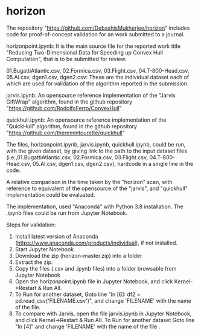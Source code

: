 # horizon
The repository "https://github.com/DebashisMukherjee/horizon"
includes code for proof-of-concept validation for an work submitted to a journal.


horizonpoint.ipynb: It is the main source file for the reported work title "Reducing Two-Dimensional Data for Speeding up Convex Hull Computation", that is to be submitted for review.

01.BugattiAtlantic.csv, 02.Formica.csv, 03.Flight.csv, 04.T-800-Head.csv, 05.Al.csv, dgen1.csv, dgen2.csv: These are the individual dataset each of which are used for validation of the algorithm reported in the submission.

jarvis.ipynb: An opensource reference implementation of the "Jarvis GiftWrap" algorithm, found in the github repository "https://github.com/RodolfoFerro/ConvexHull"

quickhull.ipynb: An opensource reference implementation of the "QuickHull" algorithm, found in the github repository "https://github.com/theremintourette/quickhull"

  
The files, horizonpoint.ipynb, jarvis.ipynb, quickhull.ipynb, could be run, with the given dataset, by giving link to the path to the input dataset files (i.e.,01.BugattiAtlantic.csv, 02.Formica.csv, 03.Flight.csv, 04.T-800-Head.csv, 05.Al.csv, dgen1.csv, dgen2.csv), hardcode in a single line in the code.

A relative comparison in the time taken by the "horizon" scan, with reference to equivalent of the opensource of the "jarvis", and "quickhull" implementation could be evaluated.

The implementation, used "Anaconda" with Python 3.8 installation. The .ipynb files could be run from Jupyter Notebook.

Steps for validation:
1) Install latest version of Anaconda (https://www.anaconda.com/products/individual), if not installed.
2) Start Jupyter Notebook.
3) Download the zip (horizon-master.zip) into a folder
4) Extract the zip.
5) Copy the files (.csv and .ipynb files) into a folder browsable from Jupyter Notebook 
6) Open the horizonpoint.ipynb file in Jupyter Notebook, and click Kernel->Restart & Run All.
7) To Run for another dataset, Goto line "In [6]: df2 = pd.read_csv('FILENAME.csv')", and change 'FILENAME' with the name of the file.
8) To compare with Jarvis, open the file jarvis.ipynb in Jupyter Notebook, and click Kernel->Restart & Run All. To Run for another dataset Goto line "In [4]" and change 'FILENAME' with the name of the file .
 
